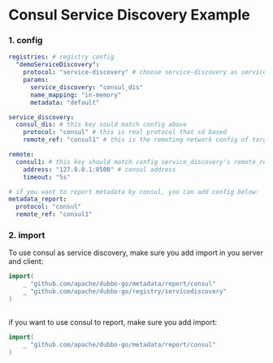 # Consul Service Discovery Example
### 1. config
```yaml
registries: # registry config
  "demoServiceDiscovery": 
    protocol: "service-discovery" # choose service-discovery as service registry config protocol
    params:
      service_discovery: "consul_dis"
      name_mapping: "in-memory"
      metadata: "default"

service_discovery:
  consul_dis: # this key sould match config above
    protocol: "consul" # this is real protocol that sd based
    remote_ref: "consul1" # this is the remoting network config of target protocol

remote: 
  consul1: # this key should match config service_discovery's remote_ref
    address: "127.0.0.1:8500" # consul address
    timeout: "5s" 

# if you want to report metadata by consul, you can add config below:
metadata_report:
  protocol: "consul"
  remote_ref: "consul1"
```
### 2. import
To use consul as service discovery, make sure you add import in you server and client:
```go
import(
    _ "github.com/apache/dubbo-go/metadata/report/consul"
    _ "github.com/apache/dubbo-go/registry/servicediscovery"
)
	
```

if you want to use consul to report, make sure you add import:
```go
import(
    _ "github.com/apache/dubbo-go/metadata/report/consul"
)
```